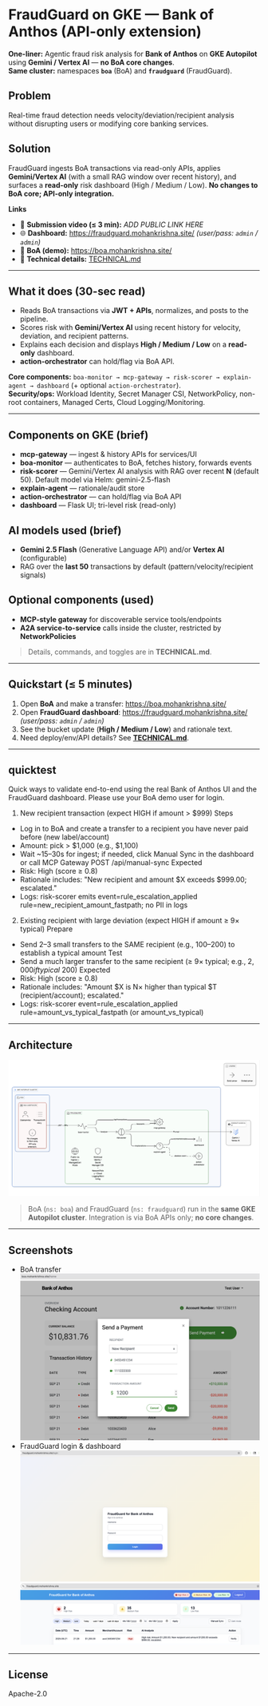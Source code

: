 # FraudGuard on GKE — Bank of Anthos (API-only extension)

**One-liner:** Agentic fraud risk analysis for **Bank of Anthos** on **GKE Autopilot** using **Gemini / Vertex AI** — **no BoA core changes**.  
**Same cluster:** namespaces **`boa`** (BoA) and **`fraudguard`** (FraudGuard).

## Problem
Real-time fraud detection needs velocity/deviation/recipient analysis without disrupting users or modifying core banking services.

## Solution
FraudGuard ingests BoA transactions via read-only APIs, applies **Gemini/Vertex AI** (with a small RAG window over recent history), and surfaces a **read-only** risk dashboard (High / Medium / Low). **No changes to BoA core; API-only integration.**

**Links**
- 🎥 **Submission video (≤ 3 min):** _ADD PUBLIC LINK HERE_
- 🌐 **Dashboard:** https://fraudguard.mohankrishna.site/  *(user/pass: `admin` / `admin`)*
- 🏦 **BoA (demo):** https://boa.mohankrishna.site/
- 📘 **Technical details:** [TECHNICAL.md](./TECHNICAL.md)

---

## What it does (30-sec read)
- Reads BoA transactions via **JWT + APIs**, normalizes, and posts to the pipeline.  
- Scores risk with **Gemini/Vertex AI** using recent history for velocity, deviation, and recipient patterns.  
- Explains each decision and displays **High / Medium / Low** on a **read-only** dashboard.  
- **action-orchestrator** can hold/flag via BoA API.

**Core components:** `boa-monitor → mcp-gateway → risk-scorer → explain-agent → dashboard` (+ optional `action-orchestrator`).  
**Security/ops:** Workload Identity, Secret Manager CSI, NetworkPolicy, non-root containers, Managed Certs, Cloud Logging/Monitoring.

---

## Components on GKE (brief)
- **mcp-gateway** — ingest & history APIs for services/UI  
- **boa-monitor** — authenticates to BoA, fetches history, forwards events  
- **risk-scorer** — Gemini/Vertex AI analysis with RAG over recent **N** (default 50). Default model via Helm: gemini-2.5-flash
- **explain-agent** — rationale/audit store  
- **action-orchestrator** — can hold/flag via BoA API  
- **dashboard** — Flask UI; tri-level risk (read-only)

## AI models used (brief)
- **Gemini 2.5 Flash** (Generative Language API) and/or **Vertex AI** (configurable)  
- RAG over the **last 50** transactions by default (pattern/velocity/recipient signals)

## Optional components (used)
- **MCP-style gateway** for discoverable service tools/endpoints  
- **A2A service-to-service** calls inside the cluster, restricted by **NetworkPolicies**  
> Details, commands, and toggles are in **TECHNICAL.md**.

---

## Quickstart (≤ 5 minutes)
1. Open **BoA** and make a transfer: https://boa.mohankrishna.site/  
2. Open **FraudGuard dashboard**: https://fraudguard.mohankrishna.site/ *(user/pass: `admin` / `admin`)*
3. See the bucket update (**High / Medium / Low**) and rationale text.  
4. Need deploy/env/API details? See **[TECHNICAL.md](./TECHNICAL.md)**.

---
## quicktest

Quick ways to validate end-to-end using the real Bank of Anthos UI and the FraudGuard dashboard. Please use your BoA demo user for login.

1) New recipient transaction (expect HIGH if amount > $999)
Steps
- Log in to BoA and create a transfer to a recipient you have never paid before (new label/account)
- Amount: pick > $1,000 (e.g., $1,100)
- Wait ~15–30s for ingest; if needed, click Manual Sync in the dashboard or call MCP Gateway POST /api/manual-sync
Expected
- Risk: High (score ≥ 0.8)
- Rationale includes: "New recipient and amount $X exceeds $999.00; escalated."
- Logs: risk-scorer emits event=rule_escalation_applied rule=new_recipient_amount_fastpath; no PII in logs

2) Existing recipient with large deviation (expect HIGH if amount ≥ 9× typical)
Prepare
- Send 2–3 small transfers to the SAME recipient (e.g., $100–$200) to establish a typical amount
Test
- Send a much larger transfer to the same recipient (≥ 9× typical; e.g., $2,000 if typical ~$200)
Expected
- Risk: High (score ≥ 0.8)
- Rationale includes: "Amount $X is N× higher than typical $T (recipient/account); escalated."
- Logs: risk-scorer event=rule_escalation_applied rule=amount_vs_typical_fastpath (or amount_vs_typical)

---
## Architecture
![FraudGuard Architecture](images/architecture.png)

> BoA (`ns: boa`) and FraudGuard (`ns: fraudguard`) run in the **same GKE Autopilot cluster**. Integration is via BoA APIs only; **no core changes**.

---

## Screenshots
- BoA transfer
![BoA transfer](images/boatransaction.png)
- FraudGuard login & dashboard 
![FraudGuard login](images/login.png)
![FraudGuard dashboard](images/dashboard.png)

---

## License
Apache-2.0
